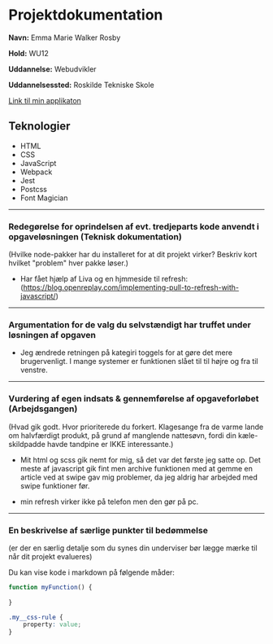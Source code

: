 # Projektdokumentation

**Navn:** Emma Marie Walker Rosby

**Hold:** WU12

**Uddannelse:** Webudvikler

**Uddannelsessted:** Roskilde Tekniske Skole

[Link til min applikaton](http://example.com/)


## Teknologier

-   HTML
-   CSS
-   JavaScript
-   Webpack
-	Jest
-   Postcss
-	Font Magician

---



### Redegørelse for oprindelsen af evt. tredjeparts kode anvendt i opgaveløsningen (Teknisk dokumentation)

(Hvilke node-pakker har du installeret for at dit projekt virker? Beskriv kort hvilket "problem" hver pakke løser.)

-	Har fået hjælp af Liva og en hjmmeside til refresh: (https://blog.openreplay.com/implementing-pull-to-refresh-with-javascript/)

---

### Argumentation for de valg du selvstændigt har truffet under løsningen af opgaven
-	Jeg ændrede retningen på kategiri toggels for at gøre det mere brugervenligt. I mange systemer er funktionen slået til til højre og fra til venstre.

---
### Vurdering af egen indsats & gennemførelse af opgaveforløbet (Arbejdsgangen)

(Hvad gik godt. Hvor prioriterede du forkert. Klagesange fra de varme lande om halvfærdigt produkt, på grund af manglende nattesøvn, fordi din kæle-skildpadde havde tandpine er IKKE interessante.)

-	Mit html og scss gik nemt for mig, så det var det første jeg satte op. Det meste af javascript gik fint men archive funktionen med at gemme en article ved at swipe gav mig problemer, da jeg aldrig har arbejded med swipe funktioner før.

-	min refresh virker ikke på telefon men den gør på pc.

---
### En beskrivelse af særlige punkter til bedømmelse

(er der en særlig detalje som du synes din underviser bør lægge mærke til når dit projekt evalueres)



Du kan vise kode i markdown på følgende måder: 
```js
function myFunction() {
	
}
```

```css
.my__css-rule {
	property: value;
}
```


